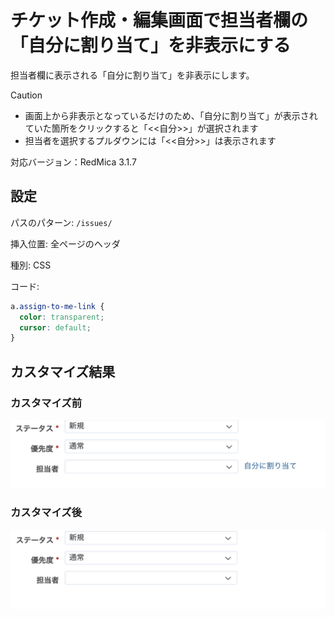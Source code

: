 # チケット作成・編集画面で担当者欄の「自分に割り当て」を非表示にする

担当者欄に表示される「自分に割り当て」を非表示にします。

> [!Caution]
> * 画面上から非表示となっているだけのため、「自分に割り当て」が表示されていた箇所をクリックすると「<<自分>>」が選択されます
> * 担当者を選択するプルダウンには「<<自分>>」は表示されます

対応バージョン：RedMica 3.1.7

## 設定

パスのパターン: `/issues/`

挿入位置: 全ページのヘッダ

種別: CSS

コード:

``` css
a.assign-to-me-link {
  color: transparent;
  cursor: default;
}
```

## カスタマイズ結果

### カスタマイズ前

![](assign-to-me-before@2x.png)

### カスタマイズ後

![](assign-to-me-after@2x.png)